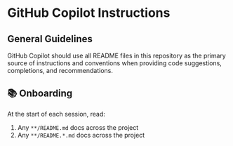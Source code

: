 # GitHub Copilot Instructions

## General Guidelines

GitHub Copilot should use all README files in this repository as the primary source of instructions and conventions when providing code suggestions, completions, and recommendations.

## 📚 Onboarding

At the start of each session, read:
1. Any `**/README.md` docs across the project
2. Any `**/README.*.md` docs across the project